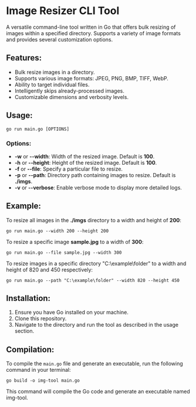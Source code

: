 # **Image Resizer CLI Tool**

A versatile command-line tool written in Go that offers bulk resizing of images within a specified directory. Supports a variety of image formats and provides several customization options.

## **Features:**

- Bulk resize images in a directory.
- Supports various image formats: JPEG, PNG, BMP, TIFF, WebP.
- Ability to target individual files.
- Intelligently skips already-processed images.
- Customizable dimensions and verbosity levels.

## **Usage:**

```
go run main.go [OPTIONS]
```

### **Options:**

- **\-w** or **\--width**: Width of the resized image. Default is **100**.
- **\-h** or **\--height**: Height of the resized image. Default is **100**.
- **\-f** or **\--file**: Specify a particular file to resize.
- **\-p** or **\--path**: Directory path containing images to resize. Default is **./imgs**.
- **\-v** or **\--verbose**: Enable verbose mode to display more detailed logs.

## **Example:**

To resize all images in the **./imgs** directory to a width and height of **200**:

```
go run main.go --width 200 --height 200
```

To resize a specific image **sample.jpg** to a width of **300**:

```
go run main.go --file sample.jpg --width 300
```

To resize images in a specific directory "C:\example\folder" to a width and height of 820 and 450 respectively:

```
go run main.go --path "C:\example\folder" --width 820 --height 450
```

## **Installation:**

1.  Ensure you have Go installed on your machine.
2.  Clone this repository.
3.  Navigate to the directory and run the tool as described in the usage section.


## **Compilation:**

To compile the `main.go` file and generate an executable, run the following command in your terminal:

```
go build -o img-tool main.go
```

This command will compile the Go code and generate an executable named img-tool.
